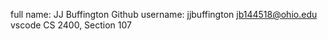 full name: JJ Buffington
Github username: jjbuffington
jb144518@ohio.edu vscode
CS 2400, Section 107
